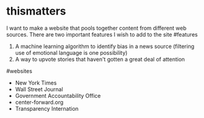 # thismatters
I want to make a website that pools together content from different web sources. 
There are two important features I wish to add to the site
#features
<ol>
  <li> A machine learning algorithm to identify bias in a news source (filtering use of emotional language is one possibility) </li>
  <li> A way to upvote stories that haven't gotten a great deal of attention
</ol>
#websites
<ul>
  <li> New York Times </li>
  <li> Wall Street Journal </li>
  <li> Government Accountability Office </li>
  <li> center-forward.org </li>
  <li> Transparency Internation </li>
</ul>
